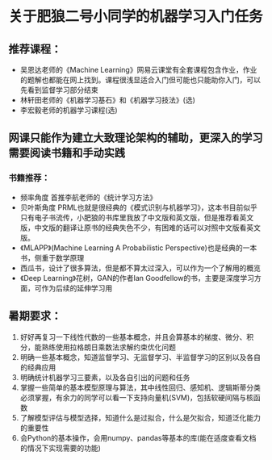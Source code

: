 # 关于肥狼二号小同学的机器学习入门任务

## 推荐课程：
+ 吴恩达老师的《Machine Learning》网易云课堂有全套课程包含作业，作业的题解也都能在网上找到。课程很浅显适合入门但可能也只能助你入门，可以先看到监督学习部分结束
+ 林轩田老师的《机器学习基石》和《机器学习技法》(选)
+ 李宏毅老师的机器学习课程(选)

## 网课只能作为建立大致理论架构的辅助，更深入的学习需要阅读书籍和手动实践
### 书籍推荐：
+ 频率角度 首推李航老师的《统计学习方法》
+ 贝叶斯角度 PRML也就是很经典的《模式识别与机器学习》，这本书目前似乎只有电子书流传，小肥狼的书库里我放了中文版和英文版，但是推荐看英文版，中文版的翻译让原书的经典失色不少，有困难的话可以对照中文版看英文版。
+ 《MLAPP》(Machine Learning A Probabilistic Perspective)也是经典的一本书，侧重于数学原理
+ 西瓜书，设计了很多算法，但是都不算太过深入，可以作为一个了解用的概览
+ 《Deep Learning》花树，GAN的作者Ian Goodfellow的书，主要是深度学习方面，可作为后续的延伸学习用

## 暑期要求：
1. 好好再复习一下线性代数的一些基本概念，并且会算基本的梯度、微分、积分，能熟练使用拉格朗日乘数法求解约束优化问题
2. 明确一些基本概念，知道监督学习、无监督学习、半监督学习的区别以及各自的经典应用
3. 明确统计机器学习三要素，以及各自引出的问题和任务
4. 掌握一些简单的基本模型原理与算法，其中线性回归、感知机、逻辑斯蒂分类必须掌握，有余力的同学可以看一下支持向量机(SVM)，包括软硬间隔与核函数
5. 了解模型评估与模型选择，知道什么是过拟合，什么是欠拟合，知道泛化能力的重要性
6. 会Python的基本操作，会用numpy、pandas等基本的库(能在适度查看文档的情况下实现需要的功能)
